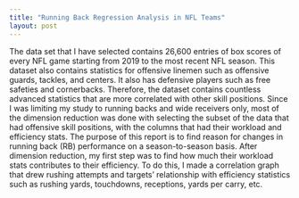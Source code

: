 ```yaml
---
title: "Running Back Regression Analysis in NFL Teams"
layout: post
---
```


  The data set that I have selected contains 26,600 entries of box scores of every NFL game starting from 2019 to the most recent NFL season. This dataset also contains statistics for offensive linemen such as offensive guards, tackles, and centers. It also has defensive players such as free safeties and cornerbacks. Therefore, the dataset contains countless advanced statistics that are more correlated with other skill positions. Since I was limiting my study to running backs and wide receivers only, most of the dimension reduction was done with selecting the subset of the data that had offensive skill positions, with the columns that had their workload and efficiency stats.
  The purpose of this report is to find reason for changes in running back (RB) performance on a season-to-season basis. After dimension reduction, my first step was to find how much their workload stats contributes to their efficiency. To do this, I made a correlation graph that drew rushing attempts and targets’ relationship with efficiency statistics such as rushing yards, touchdowns, receptions, yards per carry, etc.
